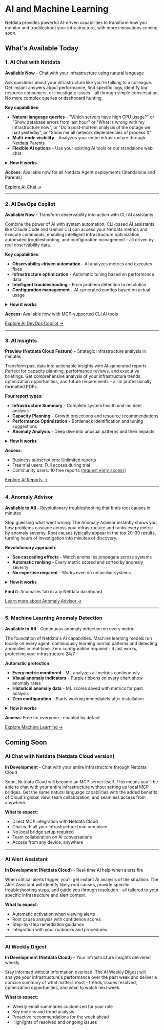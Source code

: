 # AI and Machine Learning

Netdata provides powerful AI-driven capabilities to transform how you monitor and troubleshoot your infrastructure, with more innovations coming soon.

## What's Available Today

### 1. AI Chat with Netdata

**Available Now** - Chat with your infrastructure using natural language

Ask questions about your infrastructure like you're talking to a colleague. Get instant answers about performance, find specific logs, identify top resource consumers, or investigate issues - all through simple conversation. No more complex queries or dashboard hunting.

**Key capabilities**:

- **Natural language queries** - "Which servers have high CPU usage?" or "Show database errors from last hour" or "What is wrong with my infrastructure now", or "Do a post-mortem analysis of the outage we had yesteday", or "Show me all network dependencies of process X"
- **Multi-node visibility** - Analyzes your entire infrastructure through Netdata Parents
- **Flexible AI options** - Use your existing AI tools or our standalone web chat

<details>
<summary><strong>How it works</strong></summary>

- **MCP integration** - You chat with an LLM, that has access to your observability data, via Model Context Protocol (MCP)
- **Choice of AI providers** - Claude, GPT-4, Gemini, and others
- **Two deployment options** - Use an existing AI client that supports MCP, or use a web page chat we created for it (LLM is pay-per-use with API keys)
- **Real-time data access** - Query live metrics, logs, processes, network connections, and system state
- **Secure connection** - LLM has access to your data via the LLM client

</details>

**Access**: Available now for all Netdata Agent deployments (Standalone and Parents)

[Explore AI Chat →](./chat-with-netdata-mcp)

---

### 2. AI DevOps Copilot

**Available Now** - Transform observability into action with CLI AI assistants

Combine the power of AI with system automation. CLI-based AI assistants like Claude Code and Gemini CLI can access your Netdata metrics and execute commands, enabling intelligent infrastructure optimization, automated troubleshooting, and configuration management - all driven by real observability data.

**Key capabilities**:

- **Observability-driven automation** - AI analyzes metrics and executes fixes
- **Infrastructure optimization** - Automatic tuning based on performance data
- **Intelligent troubleshooting** - From problem detection to resolution
- **Configuration management** - AI-generated configs based on actual usage

<details>
<summary><strong>How it works</strong></summary>

- **MCP-enabled CLI tools** - Claude Code, Gemini CLI, and others
- **Bidirectional integration** - Read metrics, execute commands
- **Context-aware decisions** - AI understands your infrastructure state
- **Safe execution** - Review AI suggestions before implementation
- **Team collaboration** - Share configurations via version control

</details>

**Access**: Available now with MCP-supported CLI AI tools

[Explore AI DevOps Copilot →](./ai-devops-copilot/ai-devops-copilot)

---

### 3. AI Insights

**Preview (Netdata Cloud Feature)** - Strategic infrastructure analysis in minutes

Transform past data into actionable insights with AI-generated reports. Perfect for capacity planning, performance reviews, and executive briefings. Get comprehensive analysis of your infrastructure trends, optimization opportunities, and future requirements - all in professionally formatted PDFs.

**Four report types**:

- **Infrastructure Summary** - Complete system health and incident analysis
- **Capacity Planning** - Growth projections and resource recommendations
- **Performance Optimization** - Bottleneck identification and tuning suggestions
- **Anomaly Analysis** - Deep dive into unusual patterns and their impacts

<details>
<summary><strong>How it works</strong></summary>

- **2-3 minute generation** - Analyzes historical data comprehensively
- **PDF downloads** - Professional reports ready for sharing
- **Embedded visualizations** - Charts and graphs from your actual data
- **Executive-ready** - Clear summaries with technical details included
- **Secure processing** - Data analyzed then immediately discarded

</details>

**Access**:

- Business subscriptions: Unlimited reports
- Free trial users: Full access during trial
- Community users: 10 free reports ([request early access](https://discord.gg/mPZ6WZKKG2))

[Explore AI Reports →](./ai-insights)

---

### 4. Anomaly Advisor

**Available to All** - Revolutionary troubleshooting that finds root causes in minutes

Stop guessing what went wrong. The Anomaly Advisor instantly shows you how problems cascade across your infrastructure and ranks every metric by anomaly severity. Root causes typically appear in the top 20-30 results, turning hours of investigation into minutes of discovery.

**Revolutionary approach**:

- **See cascading effects** - Watch anomalies propagate across systems
- **Automatic ranking** - Every metric scored and sorted by anomaly severity
- **No expertise required** - Works even on unfamiliar systems

<details>
<summary><strong>How it works</strong></summary>

- **Data-driven analysis** - No hypotheses needed, the data reveals the story
- **Influence tracking** - Shows what influenced and what was influenced
- **Time window analysis** - Highlight any incident period for investigation
- **Scale-agnostic** - Works identically from 10 to 10,000 nodes
- **Visual propagation** - See anomaly clusters and cascades instantly

</details>

**Find it**: Anomalies tab in any Netdata dashboard

[Learn more about Anomaly Advisor →](./anomaly-advisor)

---

### 5. Machine Learning Anomaly Detection

**Available to All** - Continuous anomaly detection on every metric

The foundation of Netdata's AI capabilities. Machine learning models run locally on every agent, continuously learning normal patterns and detecting anomalies in real-time. Zero configuration required - it just works, protecting your infrastructure 24/7.

**Automatic protection**:

- **Every metric monitored** - ML analyzes all metrics continuously
- **Visual anomaly indicators** - Purple ribbons on every chart show anomaly rates
- **Historical anomaly data** - ML scores saved with metrics for past analysis
- **Zero configuration** - Starts working immediately after installation

<details>
<summary><strong>How it works</strong></summary>

- **Local ML engine** - Runs on every Netdata Agent, no cloud dependency
- **Multiple models** - Consensus approach reduces noise and false positives by 99%
- **Integrated storage** - Anomaly scores saved in the database with metrics
- **Historical queries** - Query past anomaly rates just like any other metric
- **Visual integration** - Purple anomaly ribbons appear on all charts automatically
- **Minimal overhead** - Designed for production environments
- **Privacy by design** - Your data never leaves your infrastructure

</details>

**Access**: Free for everyone - enabled by default

[Explore Machine Learning →](./machine-learning-anomaly-detection)

## Coming Soon

### AI Chat with Netdata (Netdata Cloud version)

**In Development** - Chat with your entire infrastructure through Netdata Cloud

Soon, Netdata Cloud will become an MCP server itself. This means you'll be able to chat with your entire infrastructure without setting up local MCP bridges. Get the same natural language capabilities with the added benefits of Cloud's global view, team collaboration, and seamless access from anywhere.

**What to expect**:

- Direct MCP integration with Netdata Cloud
- Chat with all your infrastructure from one place
- No local bridge setup required
- Team collaboration on AI conversations
- Access from any device, anywhere

---

### AI Alert Assistant

**In Development (Netdata Cloud)** - Real-time AI help when alerts fire

When critical alerts trigger, you'll get instant AI analysis of the situation. The Alert Assistant will identify likely root causes, provide specific troubleshooting steps, and guide you through resolution - all tailored to your specific infrastructure and alert context.

**What to expect**:

- Automatic activation when viewing alerts
- Root cause analysis with confidence scores
- Step-by-step remediation guidance
- Integration with your runbooks and procedures

---

### AI Weekly Digest

**In Development (Netdata Cloud)** - Your infrastructure insights delivered weekly

Stay informed without information overload. The AI Weekly Digest will analyze your infrastructure's performance over the past week and deliver a concise summary of what matters most - trends, issues resolved, optimization opportunities, and what to watch next week.

**What to expect**:

- Weekly email summaries customized for your role
- Key metrics and trend analysis
- Proactive recommendations for the week ahead
- Highlights of resolved and ongoing issues
